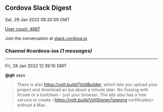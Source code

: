 ## Cordova Slack Digest
Sat, 29 Jan 2022 08:20:59 GMT

[User count: 4687](https://cordova.slack.com/)


Join the conversation at [slack.cordova.io](http://slack.cordova.io/)

### __Channel #cordova-ios__ _(1 messages)_
---

Fri, 28 Jan 2022 12:39:10 GMT

__@gh__ says 
> There is also <https://volt.build/|VoltBuilder>, which lets you upload your project and download an ipa about a minute later. No fussing with Xcode or a toolchain - just your browser. The site also has a free service to create <https://volt.build/VoltSigner/|signing certificates> without a Mac.
> 
